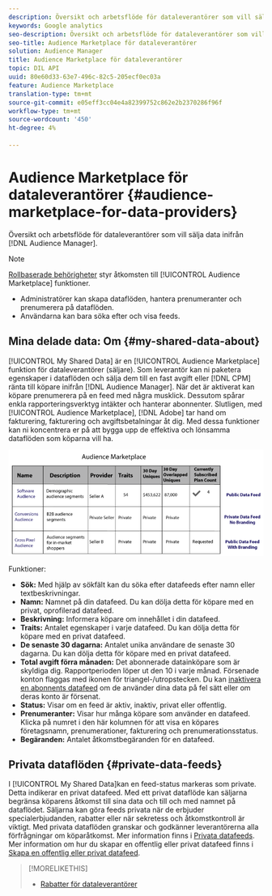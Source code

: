 ```yaml
---
description: Översikt och arbetsflöde för dataleverantörer som vill sälja data inifrån Audience Manager.
keywords: Google analytics
seo-description: Översikt och arbetsflöde för dataleverantörer som vill sälja data inifrån Audience Manager.
seo-title: Audience Marketplace för dataleverantörer
solution: Audience Manager
title: Audience Marketplace för dataleverantörer
topic: DIL API
uuid: 80e60d33-63e7-496c-82c5-205ecf0ec03a
feature: Audience Marketplace
translation-type: tm+mt
source-git-commit: e05eff3cc04e4a82399752c862e2b2370286f96f
workflow-type: tm+mt
source-wordcount: '450'
ht-degree: 4%

---
```



# Audience Marketplace för dataleverantörer {#audience-marketplace-for-data-providers}

Översikt och arbetsflöde för dataleverantörer som vill sälja data inifrån [!DNL Audience Manager].

<!-- c_marketplace_provider.xml -->

>[!NOTE]
>
>[Rollbaserade behörigheter](../../../reporting/reports-dashboard.md) styr åtkomsten till [!UICONTROL Audience Marketplace] funktioner.
>
>* Administratörer kan skapa dataflöden, hantera prenumeranter och prenumerera på dataflöden.
>* Användarna kan bara söka efter och visa feeds.


## Mina delade data: Om {#my-shared-data-about}

[!UICONTROL My Shared Data] är en [!UICONTROL Audience Marketplace] funktion för dataleverantörer (säljare). Som leverantör kan ni paketera egenskaper i dataflöden och sälja dem till en fast avgift eller [!DNL CPM] ränta till köpare inifrån [!DNL Audience Manager]. När det är aktiverat kan köpare prenumerera på en feed med några musklick. Dessutom spårar enkla rapporteringsverktyg intäkter och hanterar abonnenter. Slutligen, med [!UICONTROL Audience Marketplace], [!DNL Adobe] tar hand om fakturering, fakturering och avgiftsbetalningar åt dig. Med dessa funktioner kan ni koncentrera er på att bygga upp de effektiva och lönsamma dataflöden som köparna vill ha.

![](assets/seller_marketplace.png)

<!-- c_myshared_data.xml -->

Funktioner:

* **Sök:** Med hjälp av sökfält kan du söka efter datafeeds efter namn eller textbeskrivningar.
* **Namn:** Namnet på din datafeed. Du kan dölja detta för köpare med en privat, oprofilerad datafeed.
* **Beskrivning:** Informera köpare om innehållet i din datafeed.
* **Traits:** Antalet egenskaper i varje datafeed. Du kan dölja detta för köpare med en privat datafeed.
* **De senaste 30 dagarna:** Antalet unika användare de senaste 30 dagarna. Du kan dölja detta för köpare med en privat datafeed.
* **Total avgift förra månaden:** Det abonnerade datainköpare som är skyldiga dig. Rapportperioden löper ut den 10 i varje månad. Försenade konton flaggas med ikonen för triangel-/utropstecken. Du kan [inaktivera en abonnents datafeed](../../../features/audience-marketplace/marketplace-data-providers/marketplace-create-manage-feeds.md#deactivate-data-feed) om de använder dina data på fel sätt eller om deras konto är försenat.
* **Status:**  Visar om en feed är aktiv, inaktiv, privat eller offentlig.
* **Prenumeranter:** Visar hur många köpare som använder en datafeed. Klicka på numret i den här kolumnen för att visa en köpares företagsnamn, prenumerationer, fakturering och prenumerationsstatus.
* **Begäranden:** Antalet åtkomstbegäranden för en datafeed.

## Privata dataflöden {#private-data-feeds}

I [!UICONTROL My Shared Data]kan en feed-status markeras som private. Detta indikerar en privat datafeed. Med ett privat dataflöde kan säljarna begränsa köparens åtkomst till sina data och till och med namnet på dataflödet. Säljarna kan göra feeds privata när de erbjuder specialerbjudanden, rabatter eller när sekretess och åtkomstkontroll är viktigt. Med privata dataflöden granskar och godkänner leverantörerna alla förfrågningar om köparåtkomst. Mer information finns i [Privata datafeeds](../../../features/audience-marketplace/marketplace-private-feeds.md). Mer information om hur du skapar en offentlig eller privat datafeed finns i [Skapa en offentlig eller privat datafeed](../../../features/audience-marketplace/marketplace-data-providers/marketplace-create-manage-feeds.md#create-public-private-data-feed).

>[!MORELIKETHIS]
>
>* [Rabatter för dataleverantörer](../../../features/audience-marketplace/marketplace-data-providers/marketplace-create-manage-feeds.md#discounts)

